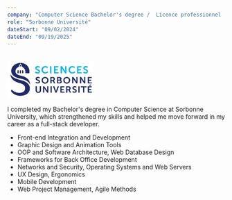 ```yaml
---
company: "Computer Science Bachelor's degree /  Licence professionnel : projet web et mobile"
role: "Sorbonne Université"
dateStart: "09/02/2024"
dateEnd: "09/19/2025"
---
```


<br>

<img src="https://raw.githubusercontent.com/SMaitriya/Portfolio/main/public/images/formation/sorbonne2.png" alt="Image Sorbonne" width="200">



I completed my Bachelor's degree in Computer Science at Sorbonne University, which strengthened my skills and helped me move forward in my career as a full-stack developer.

- Front-end Integration and Development
- Graphic Design and Animation Tools
- OOP and Software Architecture, Web Database Design
- Frameworks for Back Office Development
- Networks and Security, Operating Systems and Web Servers
- UX Design, Ergonomics
- Mobile Development
- Web Project Management, Agile Methods